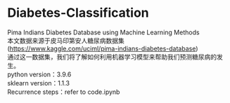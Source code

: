 # Diabetes-Classification
Pima Indians Diabetes Database using Machine Learning Methods  
本文数据来源于皮马印第安人糖尿病数据集(https://www.kaggle.com/uciml/pima-indians-diabetes-database)  
通过这一数据集，我们将了解如何利用机器学习模型来帮助我们预测糖尿病的发生。  
python version：3.9.6  
sklearn version：1.1.3  
Recurrence steps：refer to code.ipynb

